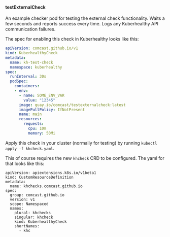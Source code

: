 #### testExternalCheck

An example checker pod for testing the external check functionality.  Waits a few seconds and reports success every time.  Logs any Kuberhealthy API communication failures.

The spec for enabling this check in Kuberhealthy looks like this:

```yaml
apiVersion: comcast.github.io/v1
kind: KuberhealthyCheck
metadata:
  name: kh-test-check
  namespace: kuberhealthy
spec:
  runInterval: 30s
  podSpec:
    containers:
    - env:
      - name: SOME_ENV_VAR
        value: "12345"
      image: quay.io/comcast/testexternalcheck:latest
      imagePullPolicy: IfNotPresent
      name: main
      resources:
        requests:
          cpu: 10m
          memory: 50Mi
```

Apply this check in your cluster (normally for testing) by running `kubectl apply -f khcheck.yaml`.

This of course requires the new `khcheck` CRD to be configured.  The yaml for that looks like this:

```
apiVersion: apiextensions.k8s.io/v1beta1
kind: CustomResourceDefinition
metadata:
  name: khchecks.comcast.github.io
spec:
  group: comcast.github.io
  version: v1
  scope: Namespaced
  names:
    plural: khchecks
    singular: khcheck
    kind: KuberhealthyCheck
    shortNames:
      - khc
```

